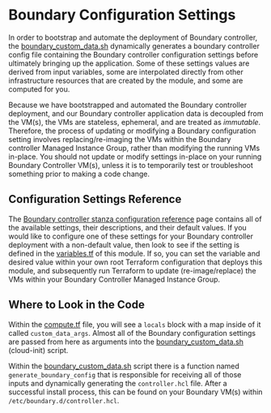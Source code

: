 # Boundary Configuration Settings

In order to bootstrap and automate the deployment of Boundary controller, the [boundary_custom_data.sh](../templates/boundary_custom_data.sh.tpl) dynamically generates a boundary controller config file containing the Boundary controller configuration settings before ultimately bringing up the application. Some of these settings values are derived from input variables, some are interpolated directly from other infrastructure resources that are created by the module, and some are computed for you.

Because we have bootstrapped and automated the Boundary controller deployment, and our Boundary controller application data is decoupled from the VM(s), the VMs are stateless, ephemeral, and are treated as _immutable_. Therefore, the process of updating or modifying a Boundary configuration setting involves replacing/re-imaging the VMs within the Boundary controller Managed Instance Group, rather than modifying the running VMs in-place. You should not update or modify settings in-place on your running Boundary Controller VM(s), unless it is to temporarily test or troubleshoot something prior to making a code change.

## Configuration Settings Reference

The [Boundary controller stanza configuration reference](https://developer.hashicorp.com/boundary/docs/configuration/controller) page contains all of the available settings, their descriptions, and their default values. If you would like to configure one of these settings for your Boundary controller deployment with a non-default value, then look to see if the setting is defined in the [variables.tf](../variables.tf) of this module. If so, you can set the variable and desired value within your own root Terraform configuration that deploys this module, and subsequently run Terraform to update (re-image/replace) the VMs within your Boundary Controller Managed Instance Group.

## Where to Look in the Code

Within the [compute.tf](../compute.tf) file, you will see a `locals` block with a map inside of it called `custom_data_args`. Almost all of the Boundary configuration settings are passed from here as arguments into the [boundary_custom_data.sh](../templates/boundary_custom_data.sh.tpl) (cloud-init) script.

Within the [boundary_custom_data.sh](../templates/boundary_custom_data.sh.tpl) script there is a function named `generate_boundary_config` that is responsible for receiving all of those inputs and dynamically generating the `controller.hcl` file. After a successful install process, this can be found on your Boundary VM(s) within `/etc/boundary.d/controller.hcl`.
